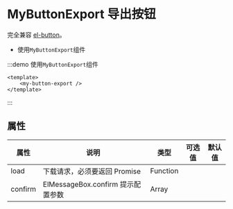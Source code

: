 # MyButtonExport 导出按钮

完全兼容 [el-button](https://element-plus.org/zh-CN/component/button.html)。

-   使用`MyButtonExport`组件

:::demo 使用`MyButtonExport`组件

```vue
<template>
    <my-button-export />
</template>
```

:::

## 属性

| 属性    | 说明                              | 类型     | 可选值 | 默认值 |
| ------- | --------------------------------- | -------- | ------ | ------ |
| load    | 下载请求，必须要返回 Promise      | Function |        |        |
| confirm | ElMessageBox.confirm 提示配置参数 | Array    |        |        |
